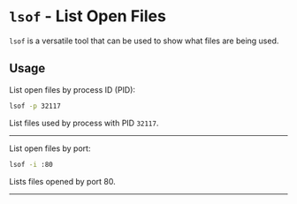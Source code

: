 # `lsof` - List Open Files

`lsof` is a versatile tool that can be used to show what files are being used.  



## Usage

List open files by process ID (PID):
```bash
lsof -p 32117
```
List files used by process with PID `32117`.  

---

List open files by port:
```bash
lsof -i :80
```
Lists files opened by port 80.  

---




